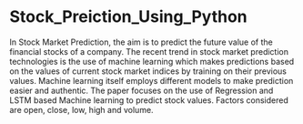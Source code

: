 # Stock_Preiction_Using_Python
In Stock Market Prediction, the aim is to predict the future value of the financial stocks of a company. The recent trend in stock market prediction technologies is the use of machine learning which makes predictions based on the values of current stock market indices by training on their previous values. Machine learning itself employs different models to make prediction easier and authentic. The paper focuses on the use of Regression and LSTM based Machine learning to predict stock values. Factors considered are open, close, low, high and volume.

